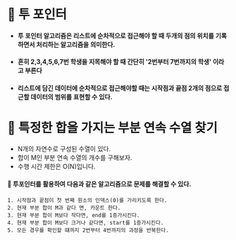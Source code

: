 # 📌 투 포인터
- #### 투 포인터 알고리즘은 리스트에 순차적으로 접근해야 할 때 두개의 점의 위치를 기록하면서 처리하는 알고리즘을 의미한다.
- #### 흔히 2,3,4,5,6,7번 학생을 지목해야 할 때 간단히 '2번부터 7번까지의 학생' 이라고 부른다
- #### 리스트에 담긴 데이터에 순차적으로 접근해야할 때는 시작점과 끝점 2개의 점으로 접근할 데이터의 범위를 표현할 수 있다.

# 📌 특정한 합을 가지는 부분 연속 수열 찾기
- N개의 자연수로 구성된 수열이 있다.
- 합이 M인 부분 연속 수열의 개수를 구해보자.
- 수행 시간 제한은 O(N)입니다.
#### 🔖 투포인터를 활용하여 다음과 같은 알고리즘으로 문제를 해결할 수 있다.
    1. 시작점과 끝점이 첫 번째 원소의 인덱스(0)를 가리키도록 한다.
    2. 현재 부분 합이 M과 같다 면, 카운트 한다.
    3. 현재 부분 합이 M보다 작다면, end를 1증가시킨다.
    4. 현재 부분 합이 M보다 크거나 같다면, start를 1증가시킨다.
    5. 모든 경우를 확인할 떄까지 2번부터 4번까지의 과정을 반복한다.